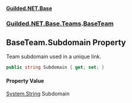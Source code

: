 
#### [Guilded.NET.Base](index 'index')
### [Guilded.NET.Base.Teams](index#Guilded_NET_Base_Teams 'Guilded.NET.Base.Teams').[BaseTeam](BaseTeam 'Guilded.NET.Base.Teams.BaseTeam')
## BaseTeam.Subdomain Property
Team subdomain used in a unique link.  
```csharp
public string Subdomain { get; set; }
```

#### Property Value
[System.String](https://docs.microsoft.com/en-us/dotnet/api/System.String 'System.String')
Subdomain
